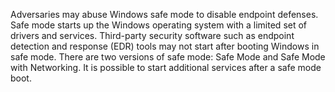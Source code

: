 Adversaries may abuse Windows safe mode to disable endpoint defenses. Safe mode starts up the Windows operating system with a limited set of drivers and services. Third-party security software such as endpoint detection and response (EDR) tools may not start after booting Windows in safe mode. There are two versions of safe mode: Safe Mode and Safe Mode with Networking. It is possible to start additional services after a safe mode boot.
